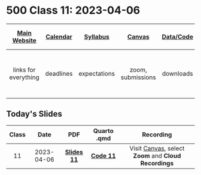 # 500 Class 11: 2023-04-06

[Main Website](https://thomaselove.github.io/500-2023/) | [Calendar](https://thomaselove.github.io/500-2023/calendar.html) | [Syllabus](https://thomaselove.github.io/500-syllabus-2023) | [Canvas](https://canvas.case.edu) | [Data/Code](https://github.com/THOMASELOVE/500-data) |  [Sources](https://github.com/THOMASELOVE/500-classes-2023/tree/main/sources) | For help, email
:-----------: | :--------------: | :----------: | :---------: | :-------------: | :------: | :-----------: 
links for everything | deadlines | expectations | zoom, submissions | downloads | to read | `Thomas` dot `Love` at `case` dot `edu`

## Today's Slides

Class | Date | PDF | Quarto .qmd | Recording
:---: | :--------: | :------: | :------: | :-------------:
11 | 2023-04-06 | **[Slides 11](https://github.com/THOMASELOVE/500-slides-2023/blob/main/500_slides11.pdf)** | **[Code 11](https://github.com/THOMASELOVE/500-slides-2023/blob/main/500_slides11.qmd)** | Visit [Canvas](https://canvas.case.edu/), select **Zoom** and **Cloud Recordings**

